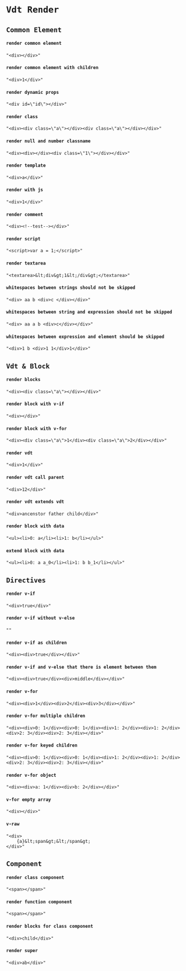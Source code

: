 # `Vdt Render`

## `Common Element`

####   `render common element`

```
"<div></div>"
```

####   `render common element with children`

```
"<div>1</div>"
```

####   `render dynamic props`

```
"<div id=\"id\"></div>"
```

####   `render class`

```
"<div><div class=\"a\"></div><div class=\"a\"></div></div>"
```

####   `render null and number classname`

```
"<div><div></div><div class=\"1\"></div></div>"
```

####   `render template`

```
"<div>a</div>"
```

####   `render with js`

```
"<div>1</div>"
```

####   `render comment`

```
"<div><!--test--></div>"
```

####   `render script`

```
"<script>var a = 1;</script>"
```

####   `render textarea`

```
"<textarea>&lt;div&gt;1&lt;/div&gt;</textarea>"
```

####   `whitespaces between strings should not be skipped`

```
"<div> aa b <div>c </div></div>"
```

####   `whitespaces between string and expression should not be skipped`

```
"<div> aa a b <div>c</div></div>"
```

####   `whitespaces between expression and element should be skipped`

```
"<div>1 b <div>1 1</div>1</div>"
```

## `Vdt & Block`

####   `render blocks`

```
"<div><div class=\"a\"></div></div>"
```

####   `render block with v-if`

```
"<div></div>"
```

####   `render block with v-for`

```
"<div><div class=\"a\">1</div><div class=\"a\">2</div></div>"
```

####   `render vdt`

```
"<div>1</div>"
```

####   `render vdt call parent`

```
"<div>12</div>"
```

####   `render vdt extends vdt`

```
"<div>ancenstor father child</div>"
```

####   `render block with data`

```
"<ul><li>0: a</li><li>1: b</li></ul>"
```

####   `extend block with data`

```
"<ul><li>0: a a_0</li><li>1: b b_1</li></ul>"
```

## `Directives`

####   `render v-if`

```
"<div>true</div>"
```

####   `render v-if without v-else`

```
""
```

####   `render v-if as children`

```
"<div><div>true</div></div>"
```

####   `render v-if and v-else that there is element between them`

```
"<div><div>true</div><div>middle</div></div>"
```

####   `render v-for`

```
"<div><div>1</div><div>2</div><div>3</div></div>"
```

####   `render v-for multiple children`

```
"<div><div>0: 1</div><div>0: 1</div><div>1: 2</div><div>1: 2</div><div>2: 3</div><div>2: 3</div></div>"
```

####   `render v-for keyed children`

```
"<div><div>0: 1</div><div>0: 1</div><div>1: 2</div><div>1: 2</div><div>2: 3</div><div>2: 3</div></div>"
```

####   `render v-for object`

```
"<div><div>a: 1</div><div>b: 2</div></div>"
```

####   `v-for empty array`

```
"<div></div>"
```

####   `v-raw`

```
"<div>
    {a}&lt;span&gt;&lt;/span&gt;
</div>"
```

## `Component`

####   `render class component`

```
"<span></span>"
```

####   `render function component`

```
"<span></span>"
```

####   `render blocks for class component`

```
"<div>child</div>"
```

####   `render super`

```
"<div>ab</div>"
```

